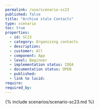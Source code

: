 ```yaml
---
permalink: /use/scenario-sc23
published: false
title: "Archive stale Contacts"
type: scenario
toc: true
properties:
  - id: SC23
  - category: Organizing contacts
  - description:
  - customer: All
  - component: App
  - level: Beginner
  - implementation status: IDEA
  - documentation status: OPEN
  - published:
  - link to lucid:
require:
required_by:
---
```


{% include scenarios/scenario-sc23.md %}
